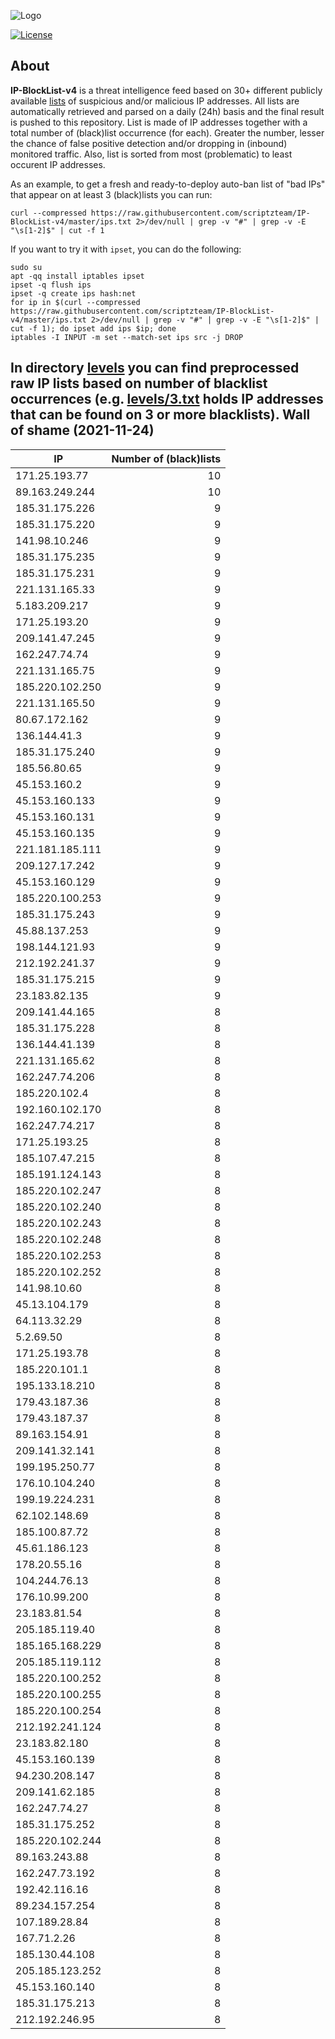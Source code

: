 ![Logo](https://i.imgur.com/PyKLAe7.png)

[![License](https://img.shields.io/badge/license-The_Unlicense-red.svg)](https://unlicense.org/)

About
----

**IP-BlockList-v4** is a threat intelligence feed based on 30+ different publicly available [lists](https://github.com/stamparm/maltrail) of suspicious and/or malicious IP addresses. All lists are automatically retrieved and parsed on a daily (24h) basis and the final result is pushed to this repository. List is made of IP addresses together with a total number of (black)list occurrence (for each). Greater the number, lesser the chance of false positive detection and/or dropping in (inbound) monitored traffic. Also, list is sorted from most (problematic) to least occurent IP addresses.

As an example, to get a fresh and ready-to-deploy auto-ban list of "bad IPs" that appear on at least 3 (black)lists you can run:

```
curl --compressed https://raw.githubusercontent.com/scriptzteam/IP-BlockList-v4/master/ips.txt 2>/dev/null | grep -v "#" | grep -v -E "\s[1-2]$" | cut -f 1
```

If you want to try it with `ipset`, you can do the following:

```
sudo su
apt -qq install iptables ipset
ipset -q flush ips
ipset -q create ips hash:net
for ip in $(curl --compressed https://raw.githubusercontent.com/scriptzteam/IP-BlockList-v4/master/ips.txt 2>/dev/null | grep -v "#" | grep -v -E "\s[1-2]$" | cut -f 1); do ipset add ips $ip; done
iptables -I INPUT -m set --match-set ips src -j DROP
```

In directory [levels](levels) you can find preprocessed raw IP lists based on number of blacklist occurrences (e.g. [levels/3.txt](levels/3.txt) holds IP addresses that can be found on 3 or more blacklists).
Wall of shame (2021-11-24)
----

|IP|Number of (black)lists|
|---|--:|
171.25.193.77|10
89.163.249.244|10
185.31.175.226|9
185.31.175.220|9
141.98.10.246|9
185.31.175.235|9
185.31.175.231|9
221.131.165.33|9
5.183.209.217|9
171.25.193.20|9
209.141.47.245|9
162.247.74.74|9
221.131.165.75|9
185.220.102.250|9
221.131.165.50|9
80.67.172.162|9
136.144.41.3|9
185.31.175.240|9
185.56.80.65|9
45.153.160.2|9
45.153.160.133|9
45.153.160.131|9
45.153.160.135|9
221.181.185.111|9
209.127.17.242|9
45.153.160.129|9
185.220.100.253|9
185.31.175.243|9
45.88.137.253|9
198.144.121.93|9
212.192.241.37|9
185.31.175.215|9
23.183.82.135|9
209.141.44.165|8
185.31.175.228|8
136.144.41.139|8
221.131.165.62|8
162.247.74.206|8
185.220.102.4|8
192.160.102.170|8
162.247.74.217|8
171.25.193.25|8
185.107.47.215|8
185.191.124.143|8
185.220.102.247|8
185.220.102.240|8
185.220.102.243|8
185.220.102.248|8
185.220.102.253|8
185.220.102.252|8
141.98.10.60|8
45.13.104.179|8
64.113.32.29|8
5.2.69.50|8
171.25.193.78|8
185.220.101.1|8
195.133.18.210|8
179.43.187.36|8
179.43.187.37|8
89.163.154.91|8
209.141.32.141|8
199.195.250.77|8
176.10.104.240|8
199.19.224.231|8
62.102.148.69|8
185.100.87.72|8
45.61.186.123|8
178.20.55.16|8
104.244.76.13|8
176.10.99.200|8
23.183.81.54|8
205.185.119.40|8
185.165.168.229|8
205.185.119.112|8
185.220.100.252|8
185.220.100.255|8
185.220.100.254|8
212.192.241.124|8
23.183.82.180|8
45.153.160.139|8
94.230.208.147|8
209.141.62.185|8
162.247.74.27|8
185.31.175.252|8
185.220.102.244|8
89.163.243.88|8
162.247.73.192|8
192.42.116.16|8
89.234.157.254|8
107.189.28.84|8
167.71.2.26|8
185.130.44.108|8
205.185.123.252|8
45.153.160.140|8
185.31.175.213|8
212.192.246.95|8
